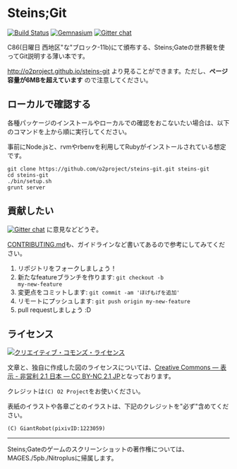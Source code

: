Steins;Git
===========

[![Build Status](http://img.shields.io/travis/o2project/steins-git.svg?style=flat-square)](https://travis-ci.org/o2project/steins-git)
[![Gemnasium](http://img.shields.io/gemnasium/o2project/steins-git.svg?style=flat-square)](https://gemnasium.com/o2project/steins-git)
[![Gitter chat](http://img.shields.io/badge/discuss-Gitter-brightgreen.svg?style=flat-square)](https://gitter.im/o2project/steins-git)

C86(日曜日 西地区"な"ブロック-11b)にて頒布する、Steins;Gateの世界観を使ってGit説明する薄い本です。

http://o2project.github.io/steins-git より見ることができます。ただし、**ページ容量が6MBを超えています** ので注意してください。

## ローカルで確認する

各種パッケージのインストールやローカルでの確認をおこないたい場合は、以下のコマンドを上から順に実行してください。

事前にNode.jsと、rvmやrbenvを利用してRubyがインストールされている想定です。

```
git clone https://github.com/o2project/steins-git.git steins-git
cd steins-git
./bin/setup.sh
grunt server
```

## 貢献したい

[![Gitter chat](https://badges.gitter.im/o2project/steins-git.png)](https://gitter.im/o2project/steins-git) に意見などどうぞ。

[CONTRIBUTING.md](CONTRIBUTING.md "CONTRIBUTING.md")も、ガイドラインなど書いてあるので参考にしてみてください。

1. リポジトリをフォークしましょう！
2. 新たなfeatureブランチを作ります: <code>git checkout -b my-new-feature</code>
3. 変更点をコミットします: `git commit -am 'ほげもげを追加'`
4. リモートにプッシュします: `git push origin my-new-feature`
5. pull requestしましょう :D

## ライセンス

<a rel="license" href="http://creativecommons.org/licenses/by-nc/2.1/jp/"><img alt="クリエイティブ・コモンズ・ライセンス" style="border-width:0" src="https://i.creativecommons.org/l/by-nc/2.1/jp/88x31.png" /></a>

文章と、独自に作成した図のライセンスについては、<a rel="license" href="http://creativecommons.org/licenses/by-nc/2.1/jp/">Creative Commons — 表示 - 非営利 2.1 日本 — CC BY-NC 2.1 JP</a>となっております。

クレジットは`(C) O2 Project`をお使いください。

表紙のイラストや各章ごとのイラストは、下記のクレジットを"必ず"含めてください。

`(C) GiantRobot(pixivID:1223059)`

---

Steins;Gateのゲームのスクリーンショットの著作権については、MAGES./5pb./Nitroplusに帰属します。

